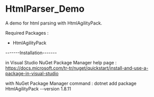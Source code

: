 # HtmlParser_Demo
A demo for html parsing with HtmlAgilityPack.

Required Packages :

- HtmlAgilityPack

-------Installation-------

in Visual Studio NuGet Package Manager help page : https://docs.microsoft.com/tr-tr/nuget/quickstart/install-and-use-a-package-in-visual-studio

with NuGet Package Manager command : dotnet add package HtmlAgilityPack --version 1.8.11
